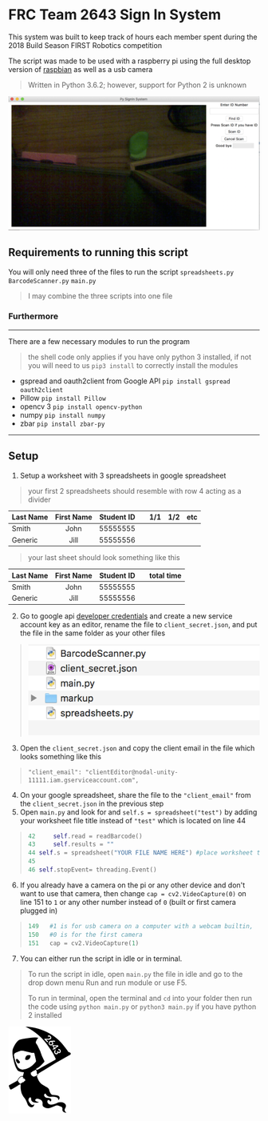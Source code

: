 # FRC Team 2643 Sign In System 

This system was built to keep track of hours each member spent during the 2018 Build Season FIRST Robotics competition

The script was made to be used with a raspberry pi using the full desktop version of [raspbian](https://www.raspberrypi.org/downloads/raspbian/) as well as a usb camera 

> Written in Python 3.6.2; however, support for Python 2 is unknown

![](testImage.png)
## Requirements to running this script

You will only need three of the files to run the script `spreadsheets.py` `BarcodeScanner.py` `main.py` 

> I may combine the three scripts into one file

### Furthermore
***
There are a few necessary modules to run the program

>the shell code only applies if you have only python 3 installed, if not you will need to us `pip3 install` to correctly install the modules

* gspread and oauth2client from Google API `pip install gspread oauth2client`
* Pillow `pip install Pillow ` 
* opencv 3 `pip install opencv-python`
* numpy `pip install numpy`
* zbar `pip install zbar-py`

***

## Setup

1. Setup a worksheet with 3 spreadsheets in google spreadsheet
> your first 2 spreadsheets should resemble with row 4 acting as a divider
>
| Last Name | First Name  | Student ID  |    | 1/1  | 1/2  | etc |
|:----------|:-----------:|:-----------:|:--:|:----:|:----:|----:|
|Smith      | John        |55555555     |    |      |      |     |
|Generic    | Jill        |55555556     |    |      |      |     |
>your last sheet should look something like this
>
| Last Name | First Name  | Student ID  |    | total time|
|:----------|:-----------:|:-----------:|:--:|----------:|
|Smith      | John        |55555555     |    |           |
|Generic    | Jill        |55555556     |    |           |

2. Go to google api [developer credentials](https://console.developers.google.com/apis/credentials?project=nodal-unity-190607) and create a new service account key as an editor,  rename the file to `client_secret.json`, and put the file in the same folder as your other files 
>![](folderLocation.png)
3. Open the `client_secret.json` and copy the client email in the file which looks something like this
>```
>"client_email": "clientEditor@nodal-unity-11111.iam.gserviceaccount.com",
>```
4. On your google spreadsheet, share the file to the `"client_email"` from the `client_secret.json` in the previous step
5. Open `main.py` and look for and `self.s = spreadsheet("test")` by adding your worksheet file title instead of `"test"` which is located on line 44
>```python
>42 	self.read = readBarcode()
>43 	self.results = ""
>44	self.s = spreadsheet("YOUR FILE NAME HERE") #place worksheet title here
>45
>46	self.stopEvent= threading.Event()
>```
6. If you already have a camera on the pi or any other device and don't want to use that camera, then change `cap = cv2.VideoCapture(0)` on line 151 to `1` or any other number instead of `0` (built or first camera plugged in)
> ```python
> 149	#1 is for usb camera on a computer with a webcam builtin,
> 150	#0 is for the first camera
> 151	cap = cv2.VideoCapture(1)
> ```
7. You can either run the script in idle or in terminal.
> To run the script in idle, open `main.py` the file in idle and go to the drop down menu Run and run module or use F5.
> 
> To run in terminal, open the terminal and `cd` into your folder
> then run the code using `python main.py` or `python3 main.py` if you have python 2 installed

![](2643_2017_Logo.png)
